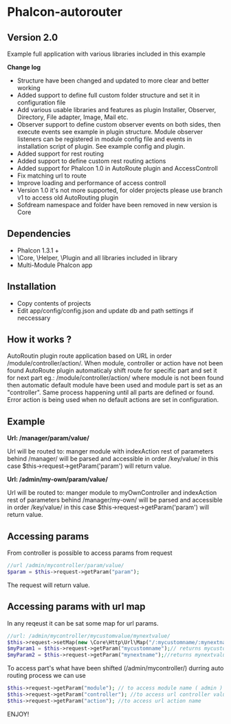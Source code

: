 Phalcon-autorouter
==================

Version 2.0
-------------------

Example full application with various libraries included in this example

**Change log**
* Structure have been changed and updated to more clear and better working
* Added support to define full custom folder structure and set it in configuration file
* Add various usable libraries and features as plugin Installer, Observer, Directory, File adapter, Image, Mail etc.
* Observer support to define custom observer events on both sides, then execute events see example in plugin structure. Module observer listeners can be registered in module config file and events in installation script of plugin. See example config and plugin.
* Added support for rest routing
* Added support to define custom rest routing actions
* Added support for Phalcon 1.0 in AutoRoute plugin and AccessControll
* Fix matching url to route
* Improve loading and performance of access controll
* Version 1.0 it's not more supported, for older projects please use branch v1 to access old AutoRouting plugin
* Sofdream namespace and folder have been removed in new version is Core

Dependencies
-------------------
* Phalcon 1.3.1 +
* \Core, \Helper, \Plugin and all libraries included in library
* Multi-Module Phalcon app
 

Installation
-------------------
* Copy contents of projects
* Edit app/config/config.json and update db and path settings if neccessary


How it works ?
-------------------

AutoRoutin plugin route application based on URL in order /module/controller/action/. When module, controller or action
have not been found AutoRoute plugin automaticaly shift route for specific part and set it for next part eg.:
/module/controller/action/ where module is not been found then automatic default module have been used and module part is set as an "controller".
Same process happening until all parts are defined or found. Error action is being used when no default actions are set in configuration.

Example
-------------------
**Url: /manager/param/value/**

Url will be routed to: manger module with indexAction rest of parameters behind /manager/ will be parsed and accessible in order /key/value/ in this case $this->request->getParam('param') will return value.

**Url: /admin/my-own/param/value/**

Url will be routed to: manger module to myOwnController and indexAction rest of parameters behind /manager/my-own/ will be parsed and accessible in order /key/value/ in this case $this->request->getParam('param') will return value.


Accessing params
---------------------
From controller is possible to access params from request

```PHP
//url /admin/mycontroller/param/value/
$param = $this->request->getParam("param");
```
The request will return value.

Accessing params with url map
----------------------------
In any reqeust it can be sat some map for url params.

```PHP
//url: /admin/mycontroller/mycustomvalue/mynextvalue/
$this->request->setMap(new \Core\Http\Url\Map("/:mycustomname/:mynextname");
$myParam1 = $this->request->getParam("mycustomname");// returns mycustomvalue
$myParam2 = $this->request->getParam("mynextname");//returns mynextvalue
```

To access part's what have been shifted (/admin/mycontroller/) durring auto routing process we can use

```PHP
$this->request->getParam("module"); // to access module name ( admin )
$this->request->getParam("controller"); //to access url controller value
$this->request->getParam("action"); //to access url action name 
```

ENJOY!



